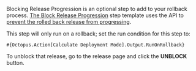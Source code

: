 Blocking Release Progression is an optional step to add to your rollback process.  [The Block Release Progression](https://library.octopus.com/step-templates/78a182b3-5369-4e13-9292-b7f991295ad1/actiontemplate-block-release-progression) step template uses the API to [prevent the rolled back release from progressing](/docs/releases/prevent-release-progression.md).

This step will only run on a rollback; set the run condition for this step to:

```
#{Octopus.Action[Calculate Deployment Mode].Output.RunOnRollback}
```

To unblock that release, go to the release page and click the **UNBLOCK** button.